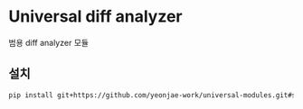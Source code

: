 # Universal diff analyzer

범용 diff analyzer 모듈

## 설치

```bash
pip install git+https://github.com/yeonjae-work/universal-modules.git#subdirectory=packages/yeonjae-universal-diff-analyzer
```
